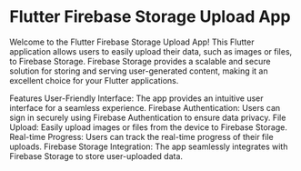 # Flutter Firebase Storage Upload App
Welcome to the Flutter Firebase Storage Upload App! This Flutter application allows users to easily upload their data, such as images or files, to Firebase Storage. Firebase Storage provides a scalable and secure solution for storing and serving user-generated content, making it an excellent choice for your Flutter applications.

Features
User-Friendly Interface: The app provides an intuitive user interface for a seamless experience.
Firebase Authentication: Users can sign in securely using Firebase Authentication to ensure data privacy.
File Upload: Easily upload images or files from the device to Firebase Storage.
Real-time Progress: Users can track the real-time progress of their file uploads.
Firebase Storage Integration: The app seamlessly integrates with Firebase Storage to store user-uploaded data.
